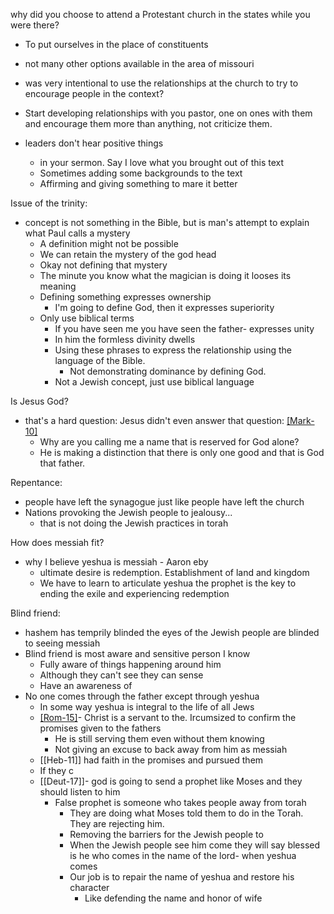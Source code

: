 
why did you choose to attend a Protestant church in the states while you were there? 
- To put ourselves in the place of constituents
- not many other options available in the area of missouri
- was very intentional to use the relationships at the church to try to encourage people in the context? 
- Start developing relationships with you pastor, one on ones with them and encourage them more than anything, not criticize them.

- leaders don't hear positive things 
	- in your sermon. Say I love what you brought out of this text
	- Sometimes adding some backgrounds to the text 
	- Affirming and giving something to mare it better 


Issue of the trinity: 
- concept is not something in the Bible, but is man's attempt to explain what Paul calls a mystery 
	- A definition might not be possible 
	- We can retain the mystery of the god head 
	- Okay not defining that mystery 
	- The minute you know what the magician is doing it looses its meaning 
	- Defining something expresses ownership
		- I'm going to define God, then it expresses superiority 
	- Only use biblical terms 
		- If you have seen me you have seen the father- expresses unity 
		- In him the formless divinity dwells 
		- Using these phrases to express the relationship using the language of the Bible.
			- Not demonstrating dominance by defining God. 
		- Not a Jewish concept, just use biblical language 

Is Jesus God?
-  that's a hard question: Jesus didn't even answer that question: [[Mark-10]](18)
	- Why are you calling me a name that is reserved for God alone? 
	- He is making a distinction that there is only one good and that is God that father.


Repentance:
- people have left the synagogue just like people have left the church 
- Nations provoking the Jewish people to jealousy... 
	- that is not doing the Jewish practices in torah 

How does messiah fit? 
- why I believe yeshua is messiah - Aaron eby
	- ultimate desire is redemption. Establishment of land and kingdom 
	- We have to learn to articulate yeshua the prophet is the key to ending the exile and experiencing redemption 

Blind friend:
- hashem has temprily blinded the eyes of the Jewish people are blinded to seeing messiah 
- Blind friend is most aware and sensitive person I know 
	- Fully aware of things happening around him 
	- Although they can't see they can sense 
	- Have an awareness of 
- No one comes through the father except through yeshua
	- In some way yeshua is integral to the life of all Jews 
	- [[Rom-15]]()- Christ is a servant to the. Ircumsized to confirm the promises given to the fathers 
		- He is still serving them even without them knowing 
		- Not giving an excuse to back away from him as messiah 
	- [[Heb-11]] had faith in the promises and pursued them 
	- If they c
	- [[Deut-17]]- god is going to send a prophet like Moses and they should listen to him 
		- False prophet is someone who takes people away from torah 
			- They are doing what Moses told them to do in the Torah. They are rejecting him.
			- Removing the barriers for the Jewish people to 
			- When the Jewish people see him come they will say blessed is he who comes in the name of the lord- when yeshua comes
			- Our job is to repair the name of yeshua and restore his character 
				- Like defending the name and honor of wife